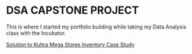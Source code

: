 # DSA CAPSTONE PROJECT
This is where I started my portfolio building while taking my Data Analysis class with the Incubator.

[Solution to Kultra Mega Stores Inventory Case Study]()
